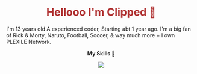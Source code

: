 <h1 align="center" style="color: #b03232;">Hellooo I'm Clipped 👋</h1>

I'm 13 years old A experienced coder, Starting abt 1 year ago. I'm a big fan of Rick & Morty, Naruto, Football, Soccer, & way much more + I own PLEXILE Network.


<p align="center">
<b>My Skills 💪</b>
</p>
<p align="center">
  <a href="https://plexilearcade.xyz">
    <img src="https://skillicons.dev/icons?i=html,css,js,nodejs,bash" />
  </a>
</p>
